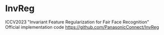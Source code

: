 # InvReg
ICCV2023 "Invariant Feature Regularization for Fair Face Recognition"
Official implementation code <https://github.com/PanasonicConnect/InvReg>
